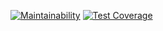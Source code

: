 [![Maintainability](https://api.codeclimate.com/v1/badges/9769fc7adfc5bcc21b92/maintainability)](https://codeclimate.com/github/DariaKarpova3108/TaskManager_test/maintainability)
[![Test Coverage](https://api.codeclimate.com/v1/badges/9769fc7adfc5bcc21b92/test_coverage)](https://codeclimate.com/github/DariaKarpova3108/TaskManager_test/test_coverage)